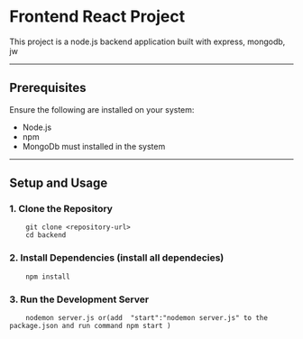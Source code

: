 # Frontend React Project

This project is a node.js backend application built with express, mongodb, jw

---

## Prerequisites

Ensure the following are installed on your system:
- Node.js
- npm
- MongoDb must installed in the system

---

## Setup and Usage

### 1. Clone the Repository
        git clone <repository-url>
        cd backend
### 2. Install Dependencies (install all dependecies)
        npm install
### 3. Run the Development Server
        nodemon server.js or(add  "start":"nodemon server.js" to the package.json and run command npm start )